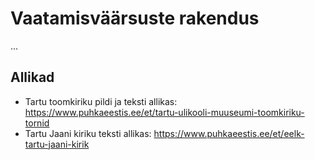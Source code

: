 # Vaatamisväärsuste rakendus

...

## Allikad

* Tartu toomkiriku pildi ja teksti allikas: https://www.puhkaeestis.ee/et/tartu-ulikooli-muuseumi-toomkiriku-tornid
* Tartu Jaani kiriku teksti allikas: https://www.puhkaeestis.ee/et/eelk-tartu-jaani-kirik
